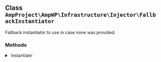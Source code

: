 ## Class `AmpProject\AmpWP\Infrastructure\Injector\FallbackInstantiator`

Fallback instantiator to use in case none was provided.

### Methods
<details>
<summary>`instantiate`</summary>

```php
public instantiate( $class, $dependencies = array() )
```

Make an object instance out of an interface or class.


</details>
